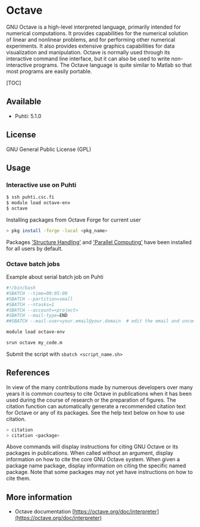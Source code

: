 # Octave

GNU Octave is a high-level interpreted language, primarily intended for numerical computations. It provides capabilities for the numerical solution of linear and nonlinear problems, and for performing other numerical experiments. It also provides extensive graphics capabilities for data visualization and manipulation. Octave is normally used through its interactive command line interface, but it can also be used to write non-interactive programs. The Octave language is quite similar to Matlab so that most programs are easily portable.

[TOC]

## Available

- Puhti: 5.1.0

## License

GNU General Public License (GPL)

## Usage

### Interactive use on Puhti

```bash
$ ssh puhti.csc.fi
$ module load octave-env
$ octave
```
Installing packages from Octave Forge for current user

```bash
> pkg install -forge -local <pkg_name>
```

Packages ['Structure Handling'](https://octave.sourceforge.io/struct/index.html) and ['Parallel Computing'](https://octave.sourceforge.io/parallel/index.html) have been installed for all users by default.

### Octave batch jobs

Example about serial batch job on Puhti

```bash
#!/bin/bash
#SBATCH --time=00:05:00
#SBATCH --partition=small
#SBATCH --ntasks=1
#SBATCH --account=<project>
#SBATCH --mail-type=END
##SBATCH --mail-user=your.email@your.domain  # edit the email and uncomment to get mail

module load octave-env

srun octave my_code.m
```

Submit the script with `sbatch <script_name.sh>`

## References

In view of the many contributions made by numerous developers over many years it is common courtesy to cite Octave in publications when it has been used during the course of research or the preparation of figures. The citation function can automatically generate a recommended citation text for Octave or any of its packages. See the help text below on how to use citation.

```bash
> citation
> citation <package>
```

Above commands will display instructions for citing GNU Octave or its packages in publications. When called without an argument, display information on how to cite the core GNU Octave system. When given a package name package, display information on citing the specific named package. Note that some packages may not yet have instructions on how to cite them.

## More information

- Octave documentation [https://octave.org/doc/interpreter](https://octave.org/doc/interpreter)